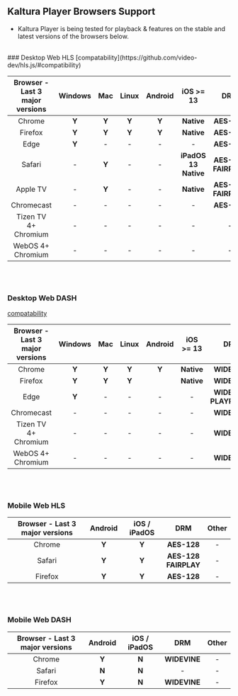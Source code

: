 
## Kaltura Player Browsers Support 


* Kaltura Player is being tested for playback & features on the stable and latest versions of the browsers below. 


</br>
### Desktop Web HLS
[compatability](https://github.com/video-dev/hls.js/#compatibility)


|Browser - Last 3 major versions   |Windows   |Mac      |Linux    |Android  |iOS >= 13 |DRM|Other|
|:---------:|:--------:|:-------:|:-------:|:-------:|:--------:|:------:|:---:|
|Chrome    |**Y**     |**Y**    |**Y**    |**Y**    |**Native**|  **AES-128** | -   |
|Firefox   |**Y**     |**Y**    |**Y**    |**Y**|**Native**|**AES-128**      | -   |
|Edge      |**Y**     | -       | -       | -       | -        |**AES-128**     | -   |
|Safari    | -        |**Y**    | -       | -       |**iPadOS 13<br>Native**|**AES-128**</br>**FAIRPLAY** | - |
|Apple TV    | -        |**Y**    | -       | -       |**Native**|**AES-128**</br>**FAIRPLAY** | - |
|Chromecast| -        | -       | -       | -       | -        |**AES-128**       |**Y**|
|Tizen TV 4+ Chromium | -        | -       | -       | -       | -        | -      |**Y**|
|WebOS 4+   Chromium  | -        | -       | -       | -       | -        | -      |**Y**|

</br></br>
### Desktop Web DASH
[compatability](https://github.com/shaka-project/shaka-player#platform-and-browser-support-matrix)


|Browser - Last 3 major versions    |Windows   |Mac      |Linux    |Android  |iOS >= 13 |DRM|Other|
|:---------:|:--------:|:-------:|:-------:|:-------:|:--------:|:------:|:---:|
|Chrome    |**Y**     |**Y**    |**Y**    |**Y**    |**Native**|**WIDEVINE**   | -   |
|Firefox   |**Y**     |**Y**    |**Y**    ||**Native**|**WIDEVINE**      | -   |
|Edge      |**Y**     | -       | -       | -       | -        | **WIDEVINE**</br>**PLAYREADY**      | -   |
|Chromecast| -        | -       | -       | -       | -        |**WIDEVINE**      |**Y**|
|Tizen TV 4+ Chromium | -        | -       | -       | -       | -        | **WIDEVINE**      |**Y**|
|WebOS 4+   Chromium  | -        | -       | -       | -       | -        | **WIDEVINE**      |**Y**|

</br></br>
### Mobile Web HLS

|Browser - Last 3 major versions   |Android   |iOS / iPadOS|DRM|Other|
|:---------:|:--------:|:-------:|:-------:|:---:|
|Chrome    |**Y**|**Y**|**AES-128**| -|
|Safari    |**Y**|**Y**|**AES-128**</br>**FAIRPLAY**  |-|
|Firefox   |**Y**|**Y**|**AES-128**|-|

</br></br>
### Mobile Web DASH

|Browser - Last 3 major versions    |Android   |iOS / iPadOS|DRM|Other|
|:---------:|:--------:|:-------:|:------:|:---:|
|Chrome    |**Y**     |**N**    |**WIDEVINE**   |-|
|Safari    |**N**     |**N**    |-|-|
|Firefox   |**Y**     |**N**    |**WIDEVINE**  |-|

